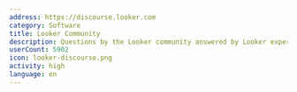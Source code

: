 ```yaml
---
address: https://discourse.looker.com
category: Software
title: Looker Community
description: Questions by the Looker community answered by Looker experts
userCount: 5902
icon: looker-discourse.png
activity: high
language: en
---
```

